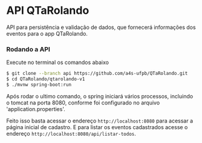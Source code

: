 # API QTaRolando

API para persistência e validação de dados, que fornecerá informações dos eventos para o app QTaRolando.

### Rodando a API

Execute no terminal os comandos abaixo
```sh
$ git clone --branch api https://github.com/a4s-ufpb/QTaRolando.git
$ cd QTaRolando/qtarolando-v1
$ ./mvnw spring-boot:run
```
Após rodar o ultimo comando, o spring iniciará vários processos, incluindo o tomcat na porta 8080, conforme foi configurado no arquivo 'application.properties'. 

Feito isso basta acessar o endereço ``` http://localhost:8080 ``` para acessar a página inicial de cadastro. E para listar os eventos cadastrados acesse o endereço ``` http://localhost:8080/api/listar-todos ```.
